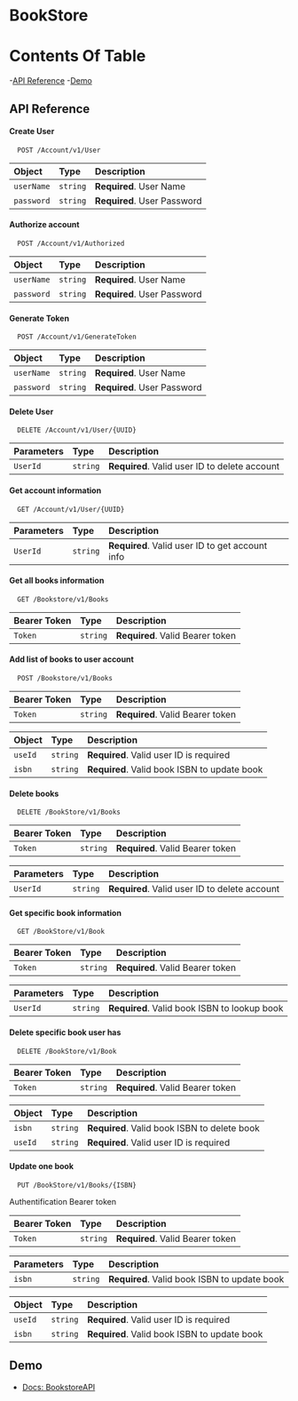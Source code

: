# BookStore

# Contents Of Table

-[API Reference](#api-reference)
-[Demo](#demo)

## API Reference

#### Create User

```http
  POST /Account/v1/User
```

| Object    | Type     | Description                |
| :-------- | :------- | :------------------------- |
| `userName`| `string` | **Required**. User Name    |
| `password`| `string` | **Required**. User Password |

#### Authorize account

```http
  POST /Account/v1/Authorized
```

| Object    | Type     | Description                |
| :-------- | :------- | :------------------------- |
| `userName`| `string` | **Required**. User Name    |
| `password`| `string` | **Required**. User Password |

#### Generate Token

```http
  POST /Account/v1/GenerateToken
```

| Object    | Type     | Description                |
| :-------- | :------- | :------------------------- |
| `userName`| `string` | **Required**. User Name    |
| `password`| `string` | **Required**. User Password |

#### Delete User

```http
  DELETE /Account/v1/User/{UUID}
```
| Parameters | Type     | Description                       |
| :-------- | :------- | :-------------------------------- |
| `UserId`    | `string` | **Required**. Valid user ID to delete account |

#### Get account information

```http
  GET /Account/v1/User/{UUID}
```

| Parameters | Type     | Description                       |
| :-------- | :------- | :-------------------------------- |
| `UserId`    | `string` | **Required**. Valid user ID to get account info |

#### Get all books information

```http
  GET /Bookstore/v1/Books
```

| Bearer Token | Type     | Description                       |
| :-------- | :------- | :-------------------------------- |
| `Token`    | `string` | **Required**. Valid Bearer token |

#### Add list of books to user account

```http
  POST /Bookstore/v1/Books
```

| Bearer Token | Type     | Description                       |
| :-------- | :------- | :-------------------------------- |
| `Token`    | `string` | **Required**. Valid Bearer token |

| Object | Type     | Description                       |
| :-------- | :------- | :-------------------------------- |
| `useId`   | `string` | **Required**. Valid user ID is required |
| `isbn`    | `string` | **Required**. Valid book ISBN to update book |

#### Delete books 

````http
  DELETE /BookStore/v1/Books
````

| Bearer Token | Type     | Description                    |
| :-------- | :------- | :-------------------------------- |
| `Token`    | `string` | **Required**. Valid Bearer token |

| Parameters | Type     | Description                       |
| :-------- | :------- | :-------------------------------- |
| `UserId`    | `string` | **Required**. Valid user ID to delete account |

#### Get specific book information

````https
  GET /BookStore/v1/Book
````

| Bearer Token | Type     | Description                    |
| :-------- | :------- | :-------------------------------- |
| `Token`    | `string` | **Required**. Valid Bearer token |

| Parameters | Type     | Description                       |
| :-------- | :------- | :-------------------------------- |
| `UserId`    | `string` | **Required**. Valid book ISBN to lookup book |

#### Delete specific book user has

````http
  DELETE /BookStore/v1/Book
````

| Bearer Token | Type     | Description                    |
| :-------- | :------- | :-------------------------------- |
| `Token`    | `string` | **Required**. Valid Bearer token |

| Object | Type     | Description                       |
| :-------- | :------- | :-------------------------------- |
| `isbn`    | `string` | **Required**. Valid book ISBN to delete book |
| `useId`   | `string` | **Required**. Valid user ID is required |

#### Update one book

```http 
  PUT /BookStore/v1/Books/{ISBN}
```

Authentification Bearer token

| Bearer Token | Type     | Description                       |
| :-------- | :------- | :-------------------------------- |
| `Token`    | `string` | **Required**. Valid Bearer token |

| Parameters | Type     | Description                       |
| :-------- | :------- | :-------------------------------- |
| `isbn`    | `string` | **Required**. Valid book ISBN to update book |

| Object | Type     | Description                       |
| :-------- | :------- | :-------------------------------- |
| `useId`   | `string` | **Required**. Valid user ID is required |
| `isbn`    | `string` | **Required**. Valid book ISBN to update book |
  

## Demo 

- [Docs: BookstoreAPI](https://bookstore.toolsqa.com/swagger)
